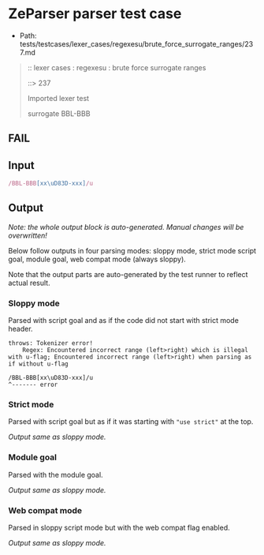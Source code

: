 # ZeParser parser test case

- Path: tests/testcases/lexer_cases/regexesu/brute_force_surrogate_ranges/237.md

> :: lexer cases : regexesu : brute force surrogate ranges
>
> ::> 237
>
> Imported lexer test
>
> surrogate BBL-BBB

## FAIL

## Input

`````js
/BBL-BBB[xx\uD83D-xxx]/u
`````

## Output

_Note: the whole output block is auto-generated. Manual changes will be overwritten!_

Below follow outputs in four parsing modes: sloppy mode, strict mode script goal, module goal, web compat mode (always sloppy).

Note that the output parts are auto-generated by the test runner to reflect actual result.

### Sloppy mode

Parsed with script goal and as if the code did not start with strict mode header.

`````
throws: Tokenizer error!
    Regex: Encountered incorrect range (left>right) which is illegal with u-flag; Encountered incorrect range (left>right) when parsing as if without u-flag

/BBL-BBB[xx\uD83D-xxx]/u
^------- error
`````

### Strict mode

Parsed with script goal but as if it was starting with `"use strict"` at the top.

_Output same as sloppy mode._

### Module goal

Parsed with the module goal.

_Output same as sloppy mode._

### Web compat mode

Parsed in sloppy script mode but with the web compat flag enabled.

_Output same as sloppy mode._
